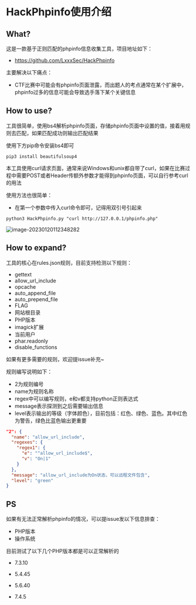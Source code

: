 # HackPhpinfo使用介绍

## What?

这是一款基于正则匹配的phpinfo信息收集工具，项目地址如下：

-   https://github.com/LxxxSec/HackPhpinfo

主要解决以下痛点：

-   CTF比赛中可能会有phpinfo页面泄露，而出题人的考点通常在某个扩展中，phpinfo过多的信息可能会导致选手落下某个关键信息

## How to use?

工具很简单，使用bs4解析phpinfo页面，存储phpinfo页面中设置的值，接着用规则去匹配，如果匹配成功则输出匹配结果

使用下方pip命令安装bs4即可

```
pip3 install beautifulsoup4
```

本工具使用curl请求页面，通常来说Windows和unix都自带了curl，如果在比赛过程中需要POST或者Header传额外参数才能得到phpinfo页面，可以自行参考curl的用法

使用方法也很简单：

-   在第一个参数中传入curl命令即可，记得用双引号引起来

```
python3 HackPhpinfo.py "curl http://127.0.0.1/phpinfo.php"
```

![image-20230120112348282](https://lxxx-markdown.oss-cn-beijing.aliyuncs.com/pictures/202301201123357.png)

## How to expand?

工具的核心在rules.json规则，目前支持检测以下规则：

-   gettext
-   allow_url_include
-   opcache
-   auto_append_file
-   auto_prepend_file
-   FLAG
-   网站根目录
-   PHP版本
-   imagick扩展
-   当前用户
-   phar.readonly
-   disable_functions

如果有更多需要的规则，欢迎提issue补充~

规则编写说明如下：

-   2为规则编号
-   name为规则名称
-   regex中可以编写规则，e和v都支持python正则表达式
-   message表示探测到之后需要输出信息
-   level表示输出的等级（字体颜色），目前包括：红色、绿色、蓝色。其中红色为警告，绿色比蓝色输出更重要

```json
"2": {
  "name": "allow_url_include",
  "regexes": {
    "regex1": {
      "e": "^allow_url_include$",
      "v": "On|1"
    }
  },
  "message": "allow_url_include为On状态，可以远程文件包含",
  "level": "green"
}
```

## PS

如果有无法正常解析phpinfo的情况，可以提issue发以下信息排查：

-   PHP版本
-   操作系统

目前测试了以下几个PHP版本都是可以正常解析的

-   7.3.10

-   5.4.45

-   5.6.40
-   7.4.5
